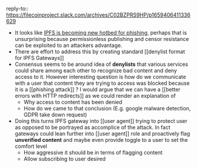 reply-to:: https://filecoinproject.slack.com/archives/C02BZPRS9HP/p1659406411336629

- It looks like [IPFS is becoming new hotbed for phishing](https://www.trustwave.com/en-us/resources/blogs/spiderlabs-blog/ipfs-the-new-hotbed-of-phishing/), perhaps that is unsurprising because permissionless publishing and censor resistance can be exploited to an attackers advantage.
- There are effort to address this by creating standard [[denylist format for IPFS Gateways]]
- Consensus seems to be around idea of **denylists** that various services could share among each other to recognize bad content and deny access to it. However interesting question is how do we communicate with a user that content they are trying to access was blocked because it is a [[phishing attack]] ? I would argue that we can have a [[better errors with HTTP redirects]] as we could render an explanation of
	- Why access to content has been denied
	- How do we came to that conclusion (E.g. google malware detection, GDPR take down request)
- Doing this turns IPFS gateway into [[user agent]] trying to protect user as opposed to be portrayed as accomplice of the attack. In fact gateways could lean further into [[user agent]] role and proactively flag **unverified content** and maybe even provide toggle to a user to set the comfort level
	- How aggressive it should be in terms of flagging content
	- Allow subscribing to user desired